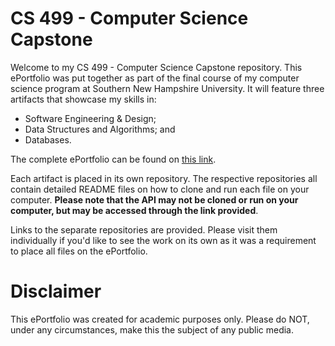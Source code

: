 # CS 499 - Computer Science Capstone

Welcome to my CS 499 - Computer Science Capstone repository. This ePortfolio was put together as part of the final course of my computer science program at Southern New Hampshire University. It will feature three artifacts that showcase my skills in:
- Software Engineering & Design;
- Data Structures and Algorithms; and
- Databases.

The complete ePortfolio can be found on [this link](https://cs499.crabcakes.dev/).


Each artifact is placed in its own repository. The respective repositories all contain detailed README files on how to clone and run each file on your computer. **Please note that the API may not be cloned or run on your computer, but may be accessed through the link provided**.

Links to the separate repositories are provided. Please visit them individually if you'd like to see the work on its own as it was a requirement to place all files on the ePortfolio.

# Disclaimer

This ePortfolio was created for academic purposes only. Please do NOT, under any circumstances, make this the subject of any public media.
